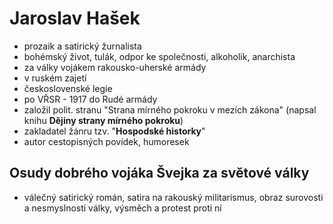 # Jaroslav Hašek
- prozaik a satirický žurnalista
- bohémský život, tulák, odpor ke společnosti, alkoholik, anarchista
- za války vojákem rakousko-uherské armády
- v ruském zajetí
- československé legie 
- po VŘSR - 1917 do Rudé armády
- založil polit. stranu "Strana mírného pokroku v mezích zákona" (napsal knihu **Dějiny strany mírného pokroku**)
- zakladatel žánru tzv. "**Hospodské historky**"
- autor cestopisných povídek, humoresek

## Osudy dobrého vojáka Švejka za světové války
- válečný satirický román, satira na rakouský militarismus, obraz surovosti a nesmyslnosti války, výsměch a protest proti ní